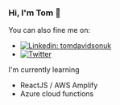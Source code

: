 ### Hi, I'm Tom 👋

You can also fine me on:

- [![Linkedin: tomdavidsonuk](https://img.shields.io/badge/-LinkedIn-blue?style=flat-square&logo=Linkedin&logoColor=white&link=https://www.linkedin.com/in/tomdavidsonuk/)](https://www.linkedin.com/in/www.linkedin.com/in/tomdavidsonuk/)
- [![Twitter](https://img.shields.io/twitter/follow/sanitylapse?label=Follow)](https://twitter.com/intent/follow?screen_name=sanitylapse)

I'm currently learning

- ReactJS / AWS Amplify
- Azure cloud functions

<!--
**Tom-Davidson/Tom-Davidson** is a ✨ _special_ ✨ repository because its `README.md` (this file) appears on your GitHub profile.

Here are some ideas to get you started:

- 🔭 I’m currently working on ...
- 🌱 I’m currently learning ...
- 👯 I’m looking to collaborate on ...
- 🤔 I’m looking for help with ...
- 💬 Ask me about ...
- 📫 How to reach me: ...
- 😄 Pronouns: ...
- ⚡ Fun fact: ...


Inspired by https://github.com/rzashakeri/beautify-github-profile
-->
